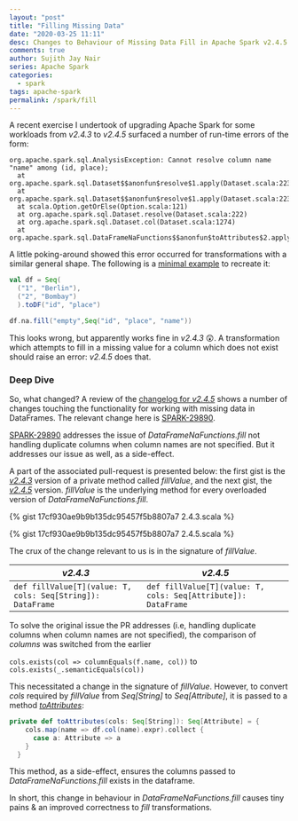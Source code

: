 ```yaml
---
layout: "post"
title: "Filling Missing Data"
date: "2020-03-25 11:11"
desc: Changes to Behaviour of Missing Data Fill in Apache Spark v2.4.5
comments: true
author: Sujith Jay Nair
series: Apache Spark
categories:
  - spark
tags: apache-spark
permalink: /spark/fill
---
```

A recent exercise I undertook of upgrading Apache Spark for some workloads from *v2.4.3* to *v2.4.5* surfaced a number of run-time errors of the form:

```
org.apache.spark.sql.AnalysisException: Cannot resolve column name "name" among (id, place);
  at org.apache.spark.sql.Dataset$$anonfun$resolve$1.apply(Dataset.scala:223)
  at org.apache.spark.sql.Dataset$$anonfun$resolve$1.apply(Dataset.scala:223)
  at scala.Option.getOrElse(Option.scala:121)
  at org.apache.spark.sql.Dataset.resolve(Dataset.scala:222)
  at org.apache.spark.sql.Dataset.col(Dataset.scala:1274)
  at org.apache.spark.sql.DataFrameNaFunctions$$anonfun$toAttributes$2.apply(DataFrameNaFunctions.scala:475)
```

A little poking-around showed this error occurred for transformations with a similar general shape. The following is a [minimal example](https://stackoverflow.com/help/minimal-reproducible-example) to recreate it:
```scala
val df = Seq(
  ("1", "Berlin"),
  ("2", "Bombay")
  ).toDF("id", "place")

df.na.fill("empty",Seq("id", "place", "name"))
```

This looks wrong, but apparently works fine in *v2.4.3* 😲. A transformation which attempts to fill in a missing value for a column which does not exist should raise an error: *v2.4.5* does that.

<!--break-->

### Deep Dive
So, what changed? A review of the [changelog for *v2.4.5*](https://issues.apache.org/jira/secure/ReleaseNote.jspa?projectId=12315420&version=12346042) shows a number of changes touching the functionality for working with missing data in DataFrames. The relevant change here is [SPARK-29890](https://issues.apache.org/jira/browse/SPARK-29890).

[SPARK-29890](https://issues.apache.org/jira/browse/SPARK-29890) addresses the issue of *DataFrameNaFunctions.fill* not handling duplicate columns when column names are not specified. But it addresses our issue as well, as a side-effect.

A part of the associated pull-request is presented below: the first gist is the [*v2.4.3*](https://github.com/apache/spark/blob/c3e32bf06c35ba2580d46150923abfa795b4446a/sql/core/src/main/scala/org/apache/spark/sql/DataFrameNaFunctions.scala#L472-L508) version of a private method called *fillValue*, and the next gist, the [*v2.4.5*](https://github.com/apache/spark/blob/cee4ecbb16917fa85f02c635925e2687400aa56b/sql/core/src/main/scala/org/apache/spark/sql/DataFrameNaFunctions.scala#L501-L536) version. *fillValue* is the underlying method for every overloaded version of *DataFrameNaFunctions.fill*.

{% gist 17cf930ae9b9b135dc95457f5b8807a7 2.4.3.scala %}

{% gist 17cf930ae9b9b135dc95457f5b8807a7 2.4.5.scala %}

The crux of the change relevant to us is in the signature of *fillValue*.

*v2.4.3*  |  *v2.4.5*
--|--
`def fillValue[T](value: T, cols: Seq[String]): DataFrame`   |  `def fillValue[T](value: T, cols: Seq[Attribute]): DataFrame`  


To solve the original issue the PR addresses (i.e, handling duplicate columns when column names are not specified), the comparison of *columns* was switched from the earlier

`cols.exists(col => columnEquals(f.name, col))` to `cols.exists(_.semanticEquals(col))`

This necessitated a change in the signature of *fillValue*. However, to convert *cols* required by *fillValue* from *Seq[String]* to *Seq[Attribute]*, it is passed to a method [*toAttributes*](https://github.com/apache/spark/blob/cee4ecbb16917fa85f02c635925e2687400aa56b/sql/core/src/main/scala/org/apache/spark/sql/DataFrameNaFunctions.scala#L474-L478):


```scala
private def toAttributes(cols: Seq[String]): Seq[Attribute] = {
    cols.map(name => df.col(name).expr).collect {
      case a: Attribute => a
    }
  }
```

This method, as a side-effect, ensures the columns passed to *DataFrameNaFunctions.fill* exists in the dataframe.

In short, this change in behaviour in *DataFrameNaFunctions.fill* causes tiny pains & an improved correctness to *fill* transformations.
